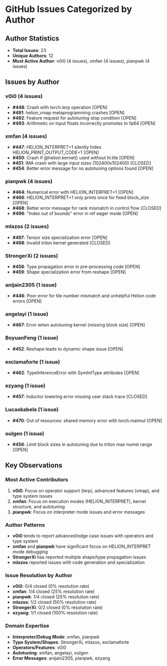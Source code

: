 # GitHub Issues Categorized by Author

## Author Statistics
- **Total Issues**: 23
- **Unique Authors**: 12
- **Most Active Author**: v0i0 (4 issues), xmfan (4 issues), pianpwk (4 issues)

## Issues by Author

### **v0i0** (4 issues)
- **#448**: Crash with torch.lerp operation [OPEN]
- **#491**: helion_vmap metaprogramming crashes [OPEN]
- **#492**: Feature request for autotuning stop condition [OPEN]
- **#493**: Arithmetic on input floats incorrectly promotes to fp64 [OPEN]

### **xmfan** (4 issues)
- **#447**: HELION_INTERPRET=1 silently hides HELION_PRINT_OUTPUT_CODE=1 [OPEN]
- **#450**: Crash if @helion.kernel() used without hl.tile [OPEN]
- **#451**: IMA crash with large input sizes (102400x102400) [CLOSED]
- **#454**: Better error message for no autotuning options found [OPEN]

### **pianpwk** (4 issues)
- **#464**: Numerical error with HELION_INTERPRET=1 [OPEN]
- **#466**: HELION_INTERPRET=1 only prints once for fixed block_size [OPEN]
- **#468**: Better error message for rank mismatch in control flow [CLOSED]
- **#496**: "Index out of bounds" error in ref eager mode [OPEN]

### **mlazos** (2 issues)
- **#497**: Tensor size specialization error [OPEN]
- **#498**: Invalid triton kernel generated [CLOSED]

### **StrongerXi** (2 issues)
- **#458**: Type propagation error in pre-processing code [OPEN]
- **#459**: Shape specialization error from reshape [OPEN]

### **anijain2305** (1 issue)
- **#446**: Poor error for tile number mismatch and unhelpful Helion code errors [OPEN]

### **angelayi** (1 issue)
- **#467**: Error when autotuning kernel (missing block size) [OPEN]

### **BoyuanFeng** (1 issue)
- **#452**: Reshape leads to dynamic shape issue [OPEN]

### **exclamaforte** (1 issue)
- **#462**: TypeInferenceError with SymIntType attributes [OPEN]

### **ezyang** (1 issue)
- **#457**: Inductor lowering error missing user stack trace [CLOSED]

### **Lucaskabela** (1 issue)
- **#470**: Out of resources: shared memory error with torch.matmul [OPEN]

### **oulgen** (1 issue)
- **#456**: Limit block sizes in autotuning due to triton max numel range [OPEN]

## Key Observations

### Most Active Contributors
1. **v0i0**: Focus on operator support (lerp), advanced features (vmap), and type system issues
2. **xmfan**: Focus on execution modes (HELION_INTERPRET), kernel structure, and autotuning
3. **pianpwk**: Focus on interpreter mode issues and error messages

### Author Patterns
- **v0i0** tends to report advanced/edge case issues with operators and type system
- **xmfan** and **pianpwk** have significant focus on HELION_INTERPRET mode debugging
- **StrongerXi** has reported multiple shape/type propagation issues
- **mlazos** reported issues with code generation and specialization

### Issue Resolution by Author
- **v0i0**: 0/4 closed (0% resolution rate)
- **xmfan**: 1/4 closed (25% resolution rate)
- **pianpwk**: 1/4 closed (25% resolution rate)
- **mlazos**: 1/2 closed (50% resolution rate)
- **StrongerXi**: 0/2 closed (0% resolution rate)
- **ezyang**: 1/1 closed (100% resolution rate)

### Domain Expertise
- **Interpreter/Debug Mode**: xmfan, pianpwk
- **Type System/Shapes**: StrongerXi, mlazos, exclamaforte
- **Operators/Features**: v0i0
- **Autotuning**: xmfan, angelayi, oulgen
- **Error Messages**: anijain2305, pianpwk, ezyang
